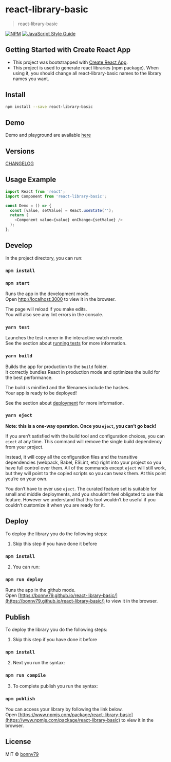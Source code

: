 # react-library-basic

> react-library-basic

[![NPM](https://img.shields.io/npm/v/react-library-basic.svg)](https://www.npmjs.com/package/react-library-basic) [![JavaScript Style Guide](https://img.shields.io/badge/code_style-standard-brightgreen.svg)](https://standardjs.com)

## Getting Started with Create React App

- This project was bootstrapped with [Create React App](https://github.com/facebook/create-react-app).
- This project is used to generate react libraries (npm package). When using it, you should change all react-library-basic names to the library names you want.

## Install

```bash
npm install --save react-library-basic
```

## Demo
Demo and playground are available [here](https://bonnv79.github.io/react-library-basic/)

## Versions
[CHANGELOG](CHANGELOG.md)

## Usage Example
```JavaScript
import React from 'react';
import Component from 'react-library-basic';

const Demo = () => {
  const [value, setValue] = React.useState('');
  return (
    <Component value={value} onChange={setValue} />
  );
};
```

## Develop

In the project directory, you can run:

### `npm install`

### `npm start`

Runs the app in the development mode.\
Open [http://localhost:3000](http://localhost:3000) to view it in the browser.

The page will reload if you make edits.\
You will also see any lint errors in the console.

### `yarn test`

Launches the test runner in the interactive watch mode.\
See the section about [running tests](https://facebook.github.io/create-react-app/docs/running-tests) for more information.

### `yarn build`

Builds the app for production to the `build` folder.\
It correctly bundles React in production mode and optimizes the build for the best performance.

The build is minified and the filenames include the hashes.\
Your app is ready to be deployed!

See the section about [deployment](https://facebook.github.io/create-react-app/docs/deployment) for more information.

### `yarn eject`

**Note: this is a one-way operation. Once you `eject`, you can’t go back!**

If you aren’t satisfied with the build tool and configuration choices, you can `eject` at any time. This command will remove the single build dependency from your project.

Instead, it will copy all the configuration files and the transitive dependencies (webpack, Babel, ESLint, etc) right into your project so you have full control over them. All of the commands except `eject` will still work, but they will point to the copied scripts so you can tweak them. At this point you’re on your own.

You don’t have to ever use `eject`. The curated feature set is suitable for small and middle deployments, and you shouldn’t feel obligated to use this feature. However we understand that this tool wouldn’t be useful if you couldn’t customize it when you are ready for it.

## Deploy

To deploy the library you do the following steps:

1. Skip this step if you have done it before
### `npm install`

2. You can run:
### `npm run deploy`

Runs the app in the github mode.\
Open [https://bonnv79.github.io/react-library-basic/](https://bonnv79.github.io/react-library-basic/) to view it in the browser.

## Publish

To deploy the library you do the following steps:

1. Skip this step if you have done it before
### `npm install`

2. Next you run the syntax:
### `npm run compile`

3. To complete publish you run the syntax:
### `npm publish`

You can access your library by following the link below.\
Open [https://www.npmjs.com/package/react-library-basic](https://www.npmjs.com/package/react-library-basic) to view it in the browser.

## License

MIT © [bonnv79](https://github.com/bonnv79)
